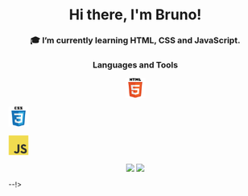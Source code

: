 
<p>
  <h1 align="center">Hi there, I'm Bruno!</h1>
  <h3 align="center">🎓 I’m currently learning HTML, CSS and JavaScript.</h6>
</p>

<p>
  <h3 align="center"> Languages and Tools</h3>
</p>

<p align="center">
  <a href="https://www.w3.org/html/" target="_blank"> <img src="https://raw.githubusercontent.com/devicons/devicon/master/icons/html5/html5-original-wordmark.svg" alt="html5" width="40" height="40"/> </a>
  
  <a href="https://www.w3schools.com/css/" target="_blank"> <img src="https://raw.githubusercontent.com/devicons/devicon/master/icons/css3/css3-original-wordmark.svg" alt="css3" width="40" height="40"/> </a>
  
  <a href="https://developer.mozilla.org/en-US/docs/Web/JavaScript" target="_blank"> <img src="https://raw.githubusercontent.com/devicons/devicon/master/icons/javascript/javascript-original.svg" alt="javascript" width="40" height="40"/> </a>
</p>

<p align="center">
  <img src="https://github-readme-stats.vercel.app/api?username=bruncavalcante&theme=radical&show_icons=true" width="410"/>
  <img src="https://github-readme-stats.vercel.app/api/top-langs/?username=bruncavalcante&layout=compact&theme=radical" width="400" />
</p>



<!--

### Hi there 👋

- 🎓 I’m currently learning Python, SQL, HTML, CSS and JavaScript.

[![Top Langs](https://github-readme-stats.vercel.app/api/top-langs/?username=bruncavalcante&langs_count=10&layout=compact)](https://github.com/bruncavalcante/github-readme-stats)

![](https://komarev.com/ghpvc/?username=bruncavalcante)




<!--
**bruncavalcante/bruncavalcante** is a ✨ _special_ ✨ repository because its `README.md` (this file) appears on your GitHub profile.

Here are some ideas to get you started:

- 🔭 I’m currently working on ...
- 🌱 I’m currently learning Python, SQL, HTML, CSS and JavaScript.
- 👯 I’m looking to collaborate on ...
- 🤔 I’m looking for help with ...
- 💬 Ask me about ...
- 📫 How to reach me: ...
- 😄 Pronouns: ...
- ⚡ Fun fact: ...
-->

--!>











